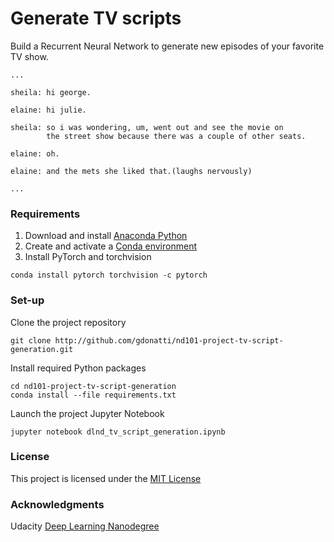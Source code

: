 # Generate TV scripts
Build a Recurrent Neural Network to generate new episodes of your favorite TV show.

```
...

sheila: hi george.

elaine: hi julie.

sheila: so i was wondering, um, went out and see the movie on
        the street show because there was a couple of other seats.

elaine: oh.

elaine: and the mets she liked that.(laughs nervously)

...
```

### Requirements

1. Download and install [Anaconda Python](http://www.anaconda.com)
2. Create and activate a [Conda environment](http://docs.conda.io/projects/conda/en/latest/user-guide/tasks/manage-environments.html)
3. Install PyTorch and torchvision
```
conda install pytorch torchvision -c pytorch
```

### Set-up

Clone the project repository
```
git clone http://github.com/gdonatti/nd101-project-tv-script-generation.git
```

Install required Python packages
```
cd nd101-project-tv-script-generation
conda install --file requirements.txt
```

Launch the project Jupyter Notebook
```
jupyter notebook dlnd_tv_script_generation.ipynb
```

### License

This project is licensed under the [MIT License](LICENSE)

### Acknowledgments

Udacity [Deep Learning Nanodegree](http://github.com/udacity/deep-learning-v2-pytorch)